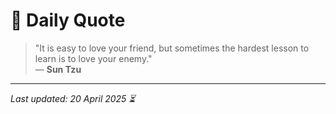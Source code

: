 # 📜 Daily Quote

> "It is easy to love your friend, but sometimes the hardest lesson to learn is to love your enemy."  
> — **Sun Tzu**

---

_Last updated: 20 April 2025 ⏳_
